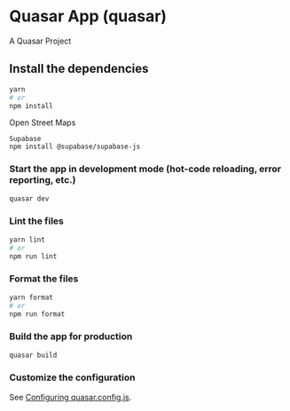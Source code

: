 # Quasar App (quasar)

A Quasar Project

## Install the dependencies
```bash
yarn
# or
npm install
```
Open Street Maps

```
Supabase
npm install @supabase/supabase-js
```

### Start the app in development mode (hot-code reloading, error reporting, etc.)
```bash
quasar dev
```


### Lint the files
```bash
yarn lint
# or
npm run lint
```


### Format the files
```bash
yarn format
# or
npm run format
```



### Build the app for production
```bash
quasar build
```

### Customize the configuration
See [Configuring quasar.config.js](https://v2.quasar.dev/quasar-cli-vite/quasar-config-js).

